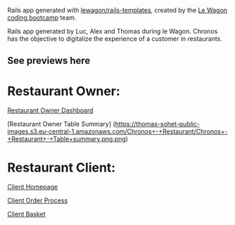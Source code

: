 Rails app generated with [lewagon/rails-templates](https://github.com/lewagon/rails-templates), created by the [Le Wagon coding bootcamp](https://www.lewagon.com) team.

Rails app generated by Luc, Alex and Thomas during le Wagon. Chronos has the objective to digitalize the experience of a customer in restaurants. 


## See previews here

# Restaurant Owner:

[Restaurant Owner Dashboard](https://thomas-sohet-public-images.s3.eu-central-1.amazonaws.com/Chronos+-+Restaurant/Chronos+-+Restaurant+-+Dashbaord.png)

[Restaurant Owner Table Summary] (https://thomas-sohet-public-images.s3.eu-central-1.amazonaws.com/Chronos+-+Restaurant/Chronos+-+Restaurant+-+Table+summary.png.png)

# Restaurant Client:

[Client Homepage](https://thomas-sohet-public-images.s3.eu-central-1.amazonaws.com/Chronos+-+Restaurant/Chronos+-+Restaurant+-+Client+Home+page.png.png)

[Client Order Process](https://thomas-sohet-public-images.s3.eu-central-1.amazonaws.com/Chronos+-+Restaurant/Chronos+-+Restaurant+-+Client+order+process.png.png)

[Client Basket](https://thomas-sohet-public-images.s3.eu-central-1.amazonaws.com/Chronos+-+Restaurant/Chronos+-+Restaurant+-+Client+Basket.png.png)
